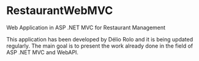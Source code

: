 # RestaurantWebMVC
Web Application in ASP .NET MVC for Restaurant Management

This application has been developed by Délio Rolo and it is being updated regularly.
The main goal is to present the work already done in the field of ASP .NET MVC and WebAPI.
